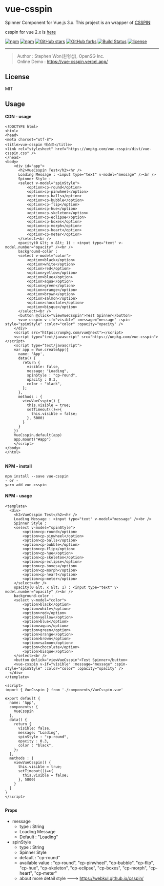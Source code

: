 # vue-csspin
Spinner Component for Vue.js 3.x.
This project is an wrapper of [CSSPIN](https://www.npmjs.com/package/csspin)

csspin for vue 2.x is [here](https://github.com/stepanowon/vue2-csspin)

[![npm](https://img.shields.io/npm/v/vue-csspin.svg )](https://www.npmjs.com/package/vue-csspin)
[![npm](https://img.shields.io/npm/dm/vue-csspin.svg)](https://www.npmjs.com/package/vue-csspin)
[![GitHub stars](https://img.shields.io/github/stars/stepanowon/vue-csspin.svg?style=social&label=Stars&style=for-the-badge)](https://github.com/stepanowon/vue-csspin/stargazers)
[![GitHub forks](https://img.shields.io/github/forks/stepanowon/vue-csspin.svg?style=social&label=Fork&style=for-the-badge)](https://github.com/stepanowon/vue-csspin/network)
[![Build Status](https://travis-ci.org/stepanowon/vue-csspin.svg?branch=master)](https://travis-ci.org/stepanowon/vue-csspin)
[![license](https://img.shields.io/github/license/mashape/apistatus.svg)]()

------------

> Author : Stephen Won(원형섭), OpenSG Inc.        
> Online Demo : https://vue-csspin.vercel.app/

## License
MIT 
## Usage  

#### CDN - usage
~~~
<!DOCTYPE html>
<html>
<head>
<meta charset="utf-8">
<title>vue-csspin 테스트</title>
<link rel="stylesheet" href="https://unpkg.com/vue-csspin/dist/vue-csspin.css" />
</head>
<body>
    <div id="app">
      <h2>VueCsspin Test</h2><hr />
      Loading Message : <input type="text" v-model="message" /><br />
      Spinner Style : 
      <select v-model="spinStyle">
          <option>cp-round</option>
          <option>cp-pinwheel</option>
          <option>cp-balls</option>
          <option>cp-bubble</option>
          <option>cp-flip</option>
          <option>cp-hue</option>
          <option>cp-skeleton</option>
          <option>cp-eclipse</option>
          <option>cp-boxes</option>
          <option>cp-morph</option>
          <option>cp-heart</option>
          <option>cp-meter</option>
      </select><br />
      opacity(0 &lt; x &lt; 1) : <input type="text" v-model.number="opacity" /><br />
      background-color : 
      <select v-model="color">
          <option>black</option>
          <option>white</option>
          <option>red</option>
          <option>yellow</option>
          <option>blue</option>
          <option>aqua</option>
          <option>green</option>
          <option>orange</option>
          <option>brown</option>
          <option>salmon</option>
          <option>chocolate</option>
          <option>bisque</option>
      </select><br />
      <button @click="viewVueCsspin">Test Spinner</button>
      <vue-csspin v-if="visible" :message="message" :spin-style="spinStyle" :color="color" :opacity="opacity" />
    </div>
    <script src="https://unpkg.com/vue@next"></script>
    <script type="text/javascript" src="https://unpkg.com/vue-csspin"></script>
    <script type="text/javascript">
    var app = Vue.createApp({
      name: 'App',
      data() {
        return { 
          visible: false,
          message: "Loading",
          spinStyle : "cp-round",
          opacity : 0.3,
          color : "black",
        };
      },
      methods : {
        viewVueCsspin() {
          this.visible = true;
          setTimeout(()=>{
            this.visible = false;
          }, 5000)
        }
      }
    })
    VueCsspin.default(app)
    app.mount("#app")
    </script>
</body>
</html>
~~~
##

#### NPM - install
~~~
npm install --save vue-csspin
- or -
yarn add vue-csspin
~~~

#### NPM - usage
~~~
<template>
  <div>
    <h2>VueCsspin Test</h2><hr />
    Loading Message : <input type="text" v-model="message" /><br />
    Spinner Style : 
    <select v-model="spinStyle">
        <option>cp-round</option>
        <option>cp-pinwheel</option>
        <option>cp-balls</option>
        <option>cp-bubble</option>
        <option>cp-flip</option>
        <option>cp-hue</option>
        <option>cp-skeleton</option>
        <option>cp-eclipse</option>
        <option>cp-boxes</option>
        <option>cp-morph</option>
        <option>cp-heart</option>
        <option>cp-meter</option>
    </select><br />
    opacity(0 &lt; x &lt; 1) : <input type="text" v-model.number="opacity" /><br />
    background-color : 
    <select v-model="color">
        <option>black</option>
        <option>white</option>
        <option>red</option>
        <option>yellow</option>
        <option>blue</option>
        <option>aqua</option>
        <option>green</option>
        <option>orange</option>
        <option>brown</option>
        <option>salmon</option>
        <option>chocolate</option>
        <option>bisque</option>
    </select><br />
    <button @click="viewVueCsspin">Test Spinner</button>
    <vue-csspin v-if="visible" :message="message" :spin-style="spinStyle" :color="color" :opacity="opacity" />
  </div>
</template>

<script>
import { VueCsspin } from './components/VueCsspin.vue'

export default {
  name: 'App',
  components: {
    VueCsspin
  },
  data() {
    return { 
      visible: false,
      message: "Loading",
      spinStyle : "cp-round",
      opacity : 0.3,
      color : "black",
    };
  },
  methods : {
    viewVueCsspin() {
      this.visible = true;
      setTimeout(()=>{
        this.visible = false;
      }, 5000)
    }
  }
}
</script>
~~~
##
#### Props
   * message
      - type : String
      - Loading Message
      - Default : "Loading" 
   * spinStyle 
     - type : String
     - Spinner Style
     - default : "cp-round"
     - available value : "cp-round", "cp-pinwheel", "cp-bubble", "cp-flip", "cp-hue", "cp-skeleton", "cp-eclipse", "cp-boxes", "cp-morph", "cp-heart", "cp-meter"
     - about more detail style ---> https://webkul.github.io/csspin/

